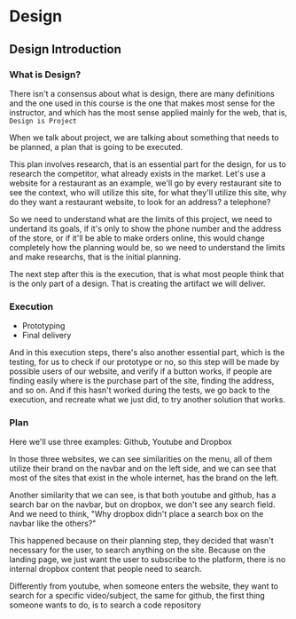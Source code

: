 # Design

## Design Introduction

### What is Design?

There isn't a consensus about what is design, there are many definitions and the one used in this course is the one that
makes most sense for the instructor, and which has the most sense applied mainly for the web, that is, `Design is Project`

When we talk about project, we are talking about something that needs to be planned, a plan that is going to be executed.

This plan involves research, that is an essential part for the design, for us to research the competitor, what already
exists in the market. Let's use a website for a restaurant as an example, we'll go by every restaurant site to see the
context, who will utilize this site, for what they'll utilize this site, why do they want a restaurant website, to look for
an address? a telephone?

So we need to understand what are the limits of this project, we need to undertand its goals, if it's only to show the phone
number and the address of the store, or if it'll be able to make orders online, this would change completely how the planning
would be, so we need to understand the limits and make researchs, that is the initial planning. 

The next step after this is the execution, that is what most people think that is the only part of a design. That is creating
the artifact we will deliver.

### Execution 

- Prototyping
- Final delivery

And in this execution steps, there's also another essential part, which is the testing, for us to check if our prototype
or no, so this step will be made by possible users of our website, and verify if a button works, if people are finding easily
where is the purchase part of the site, finding the address, and so on. And if this hasn't worked during the tests, we go back
to the execution, and recreate what we just did, to try another solution that works.

### Plan

Here we'll use three examples: Github, Youtube and Dropbox

In those three websites, we can see similarities on the menu, all of them utilize their brand on the navbar and on the left
side, and we can see that most of the sites that exist in the whole internet, has the brand on the left.

Another similarity that we can see, is that both youtube and github, has a search bar on the navbar, but on dropbox, we
don't see any search field. And we need to think, "Why dropbox didn't place a search box on the navbar like the others?"

This happened because on their planning step, they decided that wasn't necessary for the user, to search anything on the
site. Because on the landing page, we just want the user to subscribe to the platform, there is no internal dropbox content
that people need to search.

Differently from youtube, when someone enters the website, they want to search for a specific video/subject, the same for
github, the first thing someone wants to do, is to search a code repository


 



